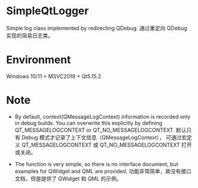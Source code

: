 # SimpleQtLogger

Simple log class implemented by redirecting QDebug. 
通过重定向 QDebug 实现的简易日志类。

# Environment

Windows 10/11 + MSVC2019 + Qt5.15.2

# Note

- By default, context(QMessageLogContext) information is recorded only in debug builds. You can overwrite this explicitly by defining QT_MESSAGELOGCONTEXT or QT_NO_MESSAGELOGCONTEXT.
默认只有 Debug 模式才记录了上下文信息（QMessageLogContext）， 可通过宏定义 QT_MESSAGELOGCONTEXT 或 QT_NO_MESSAGELOGCONTEXT 打开或关闭。

- The function is very simple, so there is no interface document, but examples for QWidget and QML are provided.
功能非常简单，故没有接口文档，但是提供了 QWidget 和 QML 的示例。

